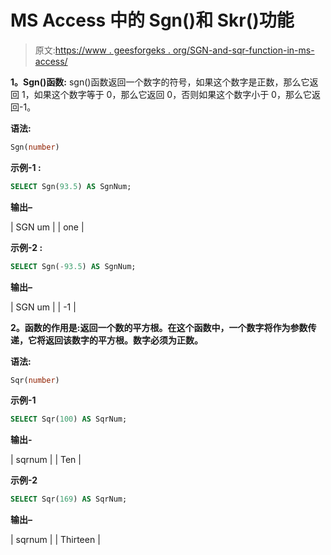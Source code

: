 # MS Access 中的 Sgn()和 Skr()功能

> 原文:[https://www . geesforgeks . org/SGN-and-sqr-function-in-ms-access/](https://www.geeksforgeeks.org/sgn-and-sqr-function-in-ms-access/)

**1。Sgn()函数:**
sgn()函数返回一个数字的符号，如果这个数字是正数，那么它返回 1，如果这个数字等于 0，那么它返回 0，否则如果这个数字小于 0，那么它返回-1。

**语法:**

```sql
Sgn(number)
```

**示例-1 :**

```sql
SELECT Sgn(93.5) AS SgnNum;
```

**输出–**

| SGN um |
| one |

**示例-2 :**

```sql
SELECT Sgn(-93.5) AS SgnNum;
```

**输出–**

| SGN um |
| -1 |

**2。函数的作用是:返回一个数的平方根。在这个函数中，一个数字将作为参数传递，它将返回该数字的平方根。数字必须为正数。**

**语法:**

```sql
Sqr(number)
```

**示例-1**

```sql
SELECT Sqr(100) AS SqrNum;
```

**输出-**

| sqrnum |
| Ten |

**示例-2**

```sql
SELECT Sqr(169) AS SqrNum;
```

**输出–**

| sqrnum |
| Thirteen |